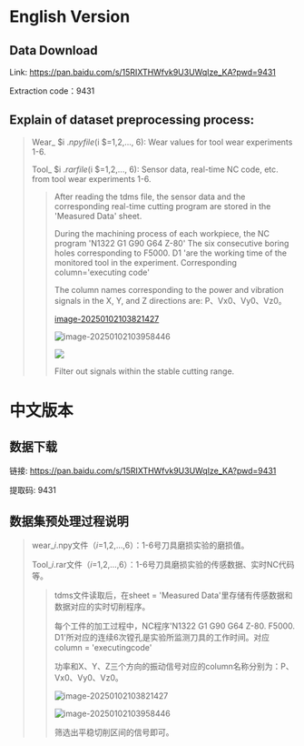 # English Version

## Data Download

Link: https://pan.baidu.com/s/15RIXTHWfvk9U3UWqIze_KA?pwd=9431

Extraction code：9431

## Explain of dataset preprocessing process:

> Wear_ $i $. npy file ($i $=1,2,..., 6): Wear values for tool wear experiments 1-6.
>
> Tool_ $i $. rar file ($i $=1,2,..., 6): Sensor data, real-time NC code, etc. from tool wear experiments 1-6.
>
> >After reading the tdms file, the sensor data and the corresponding real-time cutting program are stored in the 'Measured Data' sheet.
> >
> >During the machining process of each workpiece, the NC program 'N1322 G1 G90 G64 Z-80' The six consecutive boring holes corresponding to F5000. D1 'are the working time of the monitored tool in the experiment. Corresponding column='executing code'
> >
> >The column names corresponding to the power and vibration signals in the X, Y, and Z directions are: P、Vx0、Vy0、Vz0。
> >
> >[image-20250102103821427](C:/Users/zhouz/AppData/Roaming/Typora/typora-user-images/image-20250102103821427.png)
> >
> >![image-20250102103958446](https://cdn.jsdelivr.net/gh/ChiyoTHU/Markdown@img/img/202501021040721.png)
> >
> >![](https://cdn.jsdelivr.net/gh/ChiyoTHU/Markdown@img/img/202501021041468.png)
> >
> >Filter out signals within the stable cutting range.



# 中文版本

## 数据下载

链接: https://pan.baidu.com/s/15RIXTHWfvk9U3UWqIze_KA?pwd=9431

提取码: 9431

## 数据集预处理过程说明

> wear_$i$.npy文件（$i$=1,2,…,6）：1-6号刀具磨损实验的磨损值。
>
> Tool_$i$.rar文件（$i$=1,2,…,6）：1-6号刀具磨损实验的传感数据、实时NC代码等。
>
> > tdms文件读取后，在sheet = 'Measured Data'里存储有传感数据和数据对应的实时切削程序。
> >
> > 每个工件的加工过程中，NC程序'N1322 G1 G90 G64 Z-80. F5000. D1'所对应的连续6次镗孔是实验所监测刀具的工作时间。对应column = 'executingcode'
> >
> > 功率和X、Y、Z三个方向的振动信号对应的column名称分别为：P、Vx0、Vy0、Vz0。
> >
> > ![image-20250102103821427](https://cdn.jsdelivr.net/gh/ChiyoTHU/Markdown@img/img/202501021041850.png)
> >
> > ![image-20250102103958446](https://cdn.jsdelivr.net/gh/ChiyoTHU/Markdown@img/img/202501021041494.png)
> >
> > 筛选出平稳切削区间的信号即可。
